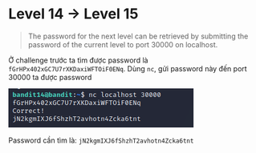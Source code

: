 # Level 14 -> Level 15
> The password for the next level can be retrieved by submitting the password of the current level to port 30000 on localhost.

Ở challenge trước ta tìm được password là `fGrHPx402xGC7U7rXKDaxiWFTOiF0ENq`. Dùng `nc`, gửi password này đến port 30000 ta được password

![level14-15](level14_15.png)

Password cần tìm là: `jN2kgmIXJ6fShzhT2avhotn4Zcka6tnt`
